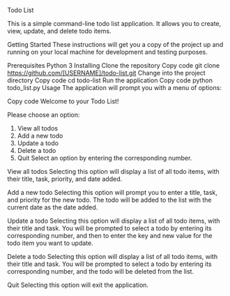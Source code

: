 Todo List

This is a simple command-line todo list application. It allows you to create, view, update, and delete todo items.

Getting Started
These instructions will get you a copy of the project up and running on your local machine for development and testing purposes.

Prerequisites
Python 3
Installing
Clone the repository
Copy code
git clone https://github.com/[USERNAME]/todo-list.git
Change into the project directory
Copy code
cd todo-list
Run the application
Copy code
python todo_list.py
Usage
The application will prompt you with a menu of options:

Copy code
Welcome to your Todo List!

Please choose an option:
1) View all todos
2) Add a new todo
3) Update a todo
4) Delete a todo
5) Quit
Select an option by entering the corresponding number.

View all todos
Selecting this option will display a list of all todo items, with their title, task, priority, and date added.

Add a new todo
Selecting this option will prompt you to enter a title, task, and priority for the new todo. The todo will be added to the list with the current date as the date added.

Update a todo
Selecting this option will display a list of all todo items, with their title and task. You will be prompted to select a todo by entering its corresponding number, and then to enter the key and new value for the todo item you want to update.

Delete a todo
Selecting this option will display a list of all todo items, with their title and task. You will be prompted to select a todo by entering its corresponding number, and the todo will be deleted from the list.

Quit
Selecting this option will exit the application.




